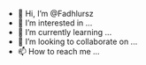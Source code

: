 - 👋 Hi, I’m @Fadhlursz
- 👀 I’m interested in ...
- 🌱 I’m currently learning ...
- 💞️ I’m looking to collaborate on ...
- 📫 How to reach me ...

<!---
Fadhlursz/Fadhlursz is a ✨ special ✨ repository because its `README.md` (this file) appears on your GitHub profile.
You can click the Preview link to take a look at your changes.
--->
